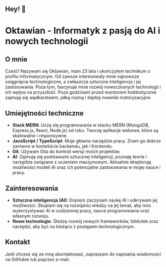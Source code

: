 <!-- <h1 align="center">
  <img src="BanerK.png" alt="Marton Lederer" />
</h1> -->

## Hey! 👋

# Oktawian - Informatyk z pasją do AI i nowych technologii

## O mnie
Cześć! Nazywam się Oktawian, mam 23 lata i ukończyłem technikum o profilu informatycznym. Od zawsze interesowały mnie najnowsze osiągnięcia technologiczne, a zwłaszcza sztuczna inteligencja i jej zastosowania. Poza tym, fascynuje mnie rozwój nowoczesnych technologii i ich wpływ na przyszłość. Poza godzinami przed monitorem hobbistycznie zajmuję się wędkarstwem, piłką nożną i ślędzę nowiniki motoryzacyjne. 

## Umiejętności techniczne
- **Stack MERN**: Uczę się programowania w stacku MERN (MongoDB, Express.js, React, Node.js) od roku. Tworzę aplikacje webowe, które są skalowalne i responsywne.
- **JavaScript / TypeScript**: Moje główne narzędzie pracy. Znam go dobrze zarówno w kontekście backendu, jak i frontendu.
- **Git**: Używam Gita do kontroli wersji moich projektów.
- **AI**: Zajmuję się podstawami sztucznej inteligencji, poznaję teorie i narzędzia związane z uczeniem maszynowym. Aktualnie eksploruję możliwości modeli AI oraz ich potencjalne zastosowania w mojej nauce i pracy.

## Zainteresowania
- **Sztuczna inteligencja (AI)**: Dopiero zaczynam naukę AI i odkrywam jej możliwości. Skupiam się na rozwijaniu wiedzy na jej temat, aby móc wykorzystywać AI w codziennej pracy, nauce programowania oraz własnym rozwoju.
- **Nowe technologie**: Śledzę rozwój nowych frameworków, bibliotek oraz narzędzi, aby być na bieżąco z postępem technologicznym.

## Kontakt
Jeśli chcesz się ze mną skontaktować, zapraszam do napisania wiadomości na GitHubie lub poprzez e-mail.


